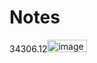 # Notes

34306.12<img width="64" height="20" alt="image" src="https://github.com/user-attachments/assets/9ee92969-2a63-452d-b47d-5ea866e5dab7" />
